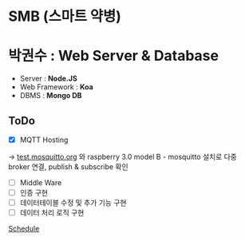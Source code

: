 # SMB (스마트 약병)

# 박권수 : Web Server & Database

- Server : **Node.JS**
- Web Framework : **Koa**
- DBMS : **Mongo DB**

## ToDo

- [x]  MQTT Hosting

→ [test.mosquitto.org](http://test.mosquitto.org) 와 raspberry 3.0 model B - mosquitto 설치로 다중 broker 연결, publish & subscribe 확인

- [ ]  Middle Ware
- [ ]  인증 구현
- [ ]  데이터테이블 수정 및 추가 기능 구현
- [ ]  데이터 처리 로직 구현

[Schedule](https://www.notion.so/cdcc6627a8344c8da56ffb3856bfc1b9)
